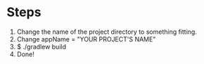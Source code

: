 # Steps
  1. Change the name of the project directory to something fitting.
  2. Change appName = "YOUR PROJECT'S NAME"
  3. $ ./gradlew build
  4. Done!
